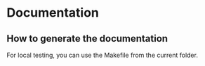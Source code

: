 # Documentation

## How to generate the documentation

For local testing, you can use the Makefile from the current folder.
